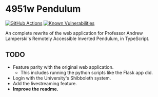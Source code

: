 # 4951w Pendulum

[![GitHub Actions](https://github.com/RosstheRoss/4951w-pendulum/actions/workflows/node.yml/badge.svg)](https://github.com/RosstheRoss/4951w-pendulum/actions/workflows/node.yml)
[![Known Vulnerabilities](<https://snyk.io/test/github/RossTheRoss/4951w-pendulum/badge.svg>)](<https://snyk.io/test/github/RossTheRoss/4951w-pendulum>)

An complete rewrite of the web application for Professor Andrew Lamperski's Remotely Accessible Inverted Pendulum, in TypeScript.

## TODO

- Feature parity with the original web application.
  - This includes running the python scripts like the Flask app did.
- Login with the University's Shibboleth system.
- Add the livestreaming feature.
- **Improve the readme.**
